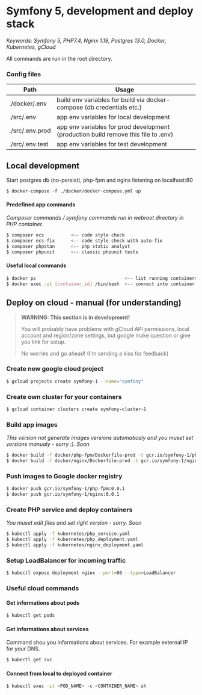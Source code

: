 # Symfony 5, development and deploy stack

*Keywords: Symfony 5, PHP7.4, Nginx 1.19, Postgres 13.0, Docker, Kubernetes, gCloud*

All commands are run in the root directory.
### Config files
| Path | Usage |
| ------ | ------ |
|./docker/.env| build env variables for build via docker-compose (db credentials etc.)|
|./src/.env| app env variables for local development|
|./src/.env.prod| app env variables for prod development (production build remove this file to .env)|
|./src/.env.test| app env variables for test development|

## Local development
Start postgres db (no-persist), php-fpm and nginx listening on localhost:80
```
$ docker-compose -f ./docker/docker-compose.yml up
```
#### Predefined app commands
*Composer commands / symfony commands run in webroot directory in PHP container.*
```sh
$ composer ecs          <-- code style check
$ composer ecs-fix      <-- code style check with auto-fix
$ composer phpstan      <-- php static analyst
$ composer phpunit      <-- classic phpunit tests
```
#### Useful local commands
```sh
$ docker ps                                 <-- list running containers
$ docker exec -it [container_id] /bin/bash  <-- connect into container
```

## Deploy on cloud - manual (for understanding)

> **WARNING: This section is in development!**
>
> You will probably have problems with gCloud API permissions, local account and region/zone settings, but google 
> make question or give you link for setup.
>
> No worries and go ahead! (I'm sending a kiss for feedback)

### Create new google cloud project
```sh
$ gcloud projects create symfony-1 --name="symfony"
```

### Create own cluster for your containers
```sh
$ gcloud container clusters create symfony-cluster-1
```

### Build app images
*This version not generate images versions automaticaly and you muset set versions manualy - sorry :). Soon* 
```sh
$ docker build -f docker/php-fpm/Dockerfile-prod -t gcr.io/symfony-1/php-fpm:0.0.1 . --no-cache
$ docker build -f docker/nginx/Dockerfile-prod -t gcr.io/symfony-1/nginx:0.0.1 . --no-cache
```

### Push images to Google docker registry
```sh
$ docker push gcr.io/symfony-1/php-fpm:0.0.1
$ docker push gcr.io/symfony-1/nginx:0.0.1
```

### Create PHP service and deploy containers
*You muset edit files and set right version - sorry. Soon* 

```sh
$ kubectl apply -f kubernetes/php_service.yaml
$ kubectl apply -f kubernetes/php_deployment.yaml
$ kubectl apply -f kubernetes/nginx_deployment.yaml
```

### Setup LoadBalancer for incoming traffic
```sh
$ kubectl expose deployment nginx --port=80 --type=LoadBalancer
```

### Useful cloud commands
#### Get informations about pods
```sh
$ kubectl get pods
```

#### Get informations about services
Command shou you informations about services. For example external IP for your DNS.
```sh
$ kubectl get svc
```

#### Connect from local to deployed container
```sh
$ kubectl exec -it <POD_NAME> -c <CONTAINER_NAME> sh
```
